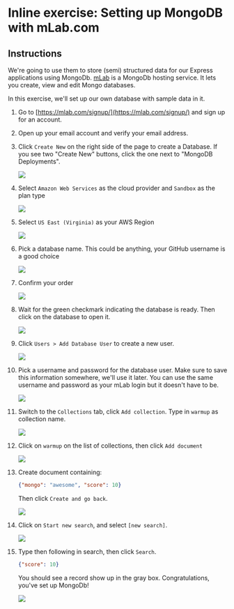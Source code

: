 # Inline exercise: Setting up MongoDB with mLab.com

## Instructions

We're going to use them to store (semi) structured data for our Express
applications using MongoDb. [mLab](https://mlab.com/) is a MongoDb hosting service.
It lets you create, view and edit Mongo databases.

In this exercise, we'll set up our own database with sample data in it.

1. Go to [https://mlab.com/signup/](https://mlab.com/signup/) and sign up for an account.
1. Open up your email account and verify your email address.
1. Click `Create New` on the right side of the page to create a Database. If you see two "Create New" buttons, click the one next to "MongoDB Deployments".

    ![](img/mlab-3-create.png)

1. Select `Amazon Web Services` as the cloud provider and `Sandbox` as the plan type

    ![](img/mlab-4-create.png)

1. Select `US East (Virginia)` as your AWS Region

    ![](img/mlab-5-create.png)

1. Pick a database name. This could be anything, your GitHub username is a good choice

    ![](img/mlab-5b-create.png)

1. Confirm your order

    ![](img/mlab-5c-create.png)

1. Wait for the green checkmark indicating the database is ready. Then click on the database to open it.

    ![](img/mlab-6-create-success.png)

1. Click `Users > Add Database User` to create a new user.

    ![](img/mlab-7-create-user.png)

1. Pick a username and password for the database user. Make sure
to save this information somewhere, we'll use it later.
You can use the same username and password as your mLab login
but it doesn't have to be.

    ![](img/mlab-8-create-user.png)

1. Switch to the `Collections` tab, click `Add collection`. Type in `warmup` as collection name.

    ![](img/mlab-9-create-collection.png)

1. Click on `warmup` on the list of collections, then click `Add document`

    ![](img/mlab-10-create-doc.png)

1. Create document containing:

    ```json
    {"mongo": "awesome", "score": 10}
    ```

    Then click `Create and go back`.

    ![](img/mlab-11-create-doc.png)

1. Click on `Start new search`, and select `[new search]`.

    ![](img/mlab-12-search.png)

1. Type then following in search, then click `Search`.

    ```json
    {"score": 10}
    ```

    You should see a record show up in the gray box. Congratulations, you've set up MongoDb!

    ![](img/mlab-13-search.png)
